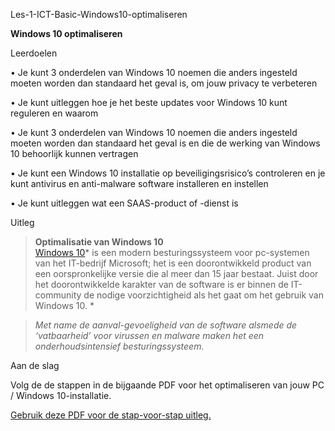 Les-1-ICT-Basic-Windows10-optimaliseren

**Windows 10 optimaliseren**

Leerdoelen  


• Je kunt 3 onderdelen van Windows 10 noemen die anders ingesteld moeten worden
dan standaard het geval is, om jouw privacy te verbeteren

• Je kunt uitleggen hoe je het beste updates voor Windows 10 kunt reguleren en
waarom

• Je kunt 3 onderdelen van Windows 10 noemen die anders ingesteld moeten worden
dan standaard het geval is en die de werking van Windows 10 behoorlijk kunnen
vertragen

• Je kunt een Windows 10 installatie op beveiligingsrisico’s controleren en je
kunt antivirus en anti-malware software installeren en instellen

• Je kunt uitleggen wat een SAAS-product of -dienst is

Uitleg  


>   **Optimalisatie van Windows 10**  
>   [Windows 10](https://nl.wikipedia.org/wiki/Windows_10)* is een modern
>   besturingssysteem voor pc-systemen van het IT-bedrijf Microsoft; het is een
>   doorontwikkeld product van een oorspronkelijke versie die al meer dan 15
>   jaar bestaat. Juist door het doorontwikkelde karakter van de software is er
>   binnen de IT-community de nodige voorzichtigheid als het gaat om het gebruik
>   van Windows 10. *

>   *Met name de aanval-gevoeligheid van de software alsmede de ‘vatbaarheid’
>   voor virussen en malware maken het een onderhoudsintensief
>   besturingssysteem.*  
>   

Aan de slag  
  
Volg de de stappen in de bijgaande PDF voor het optimaliseren van jouw PC /
Windows 10-installatie.

[Gebruik deze PDF voor de stap-voor-stap
uitleg.](LES-1-Basic-IT-Windows10-optimalisatie.pdf)  
  

